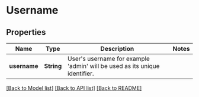 # Username

## Properties

Name | Type | Description | Notes
------------ | ------------- | ------------- | -------------
**username** | **String** | User's username for example 'admin' will be used as its unique identifier. | 

[[Back to Model list]](../README.md#documentation-for-models) [[Back to API list]](../README.md#documentation-for-api-endpoints) [[Back to README]](../README.md)


